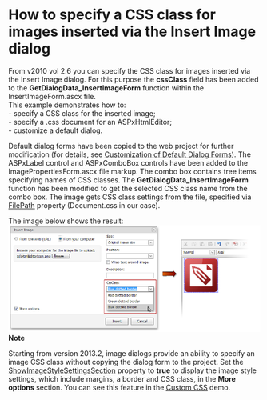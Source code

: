 # How to specify a CSS class for images inserted via the Insert Image dialog


<p>From v2010 vol 2.6 you can specify the CSS class for images inserted via the Insert Image dialog.  For this purpose the <strong>cssClass</strong> field has been added to the <strong>GetDialogData_InsertImageForm</strong> function within the InsertImageForm.ascx file.<br />
This example demonstrates how to:<br />
- specify a CSS class for the inserted image;<br />
- specify a .css document for an ASPxHtmlEditor;<br />
- customize a default dialog.</p><p>Default dialog forms have been copied to the web project for further modification (for details, see <a href="http://documentation.devexpress.com/#AspNet/CustomDocument8904"><u>Customization of Default Dialog Forms</u></a>). The ASPxLabel control and ASPxComboBox controls have been added to the ImagePropertiesForm.ascx file markup. The combo box contains tree items specifying names of CSS classes. The <strong>GetDialogData_InsertImageForm</strong> function has been modified to get the selected CSS class name from the combo box. The image gets CSS class settings from the file, specified via <a href="http://documentation.devexpress.com/#AspNet/DevExpressWebASPxHtmlEditorHtmlEditorCssFile_FilePathtopic"><u>FilePath</u></a> property (Document.css in our case).</p><p>The image below shows the result:<br />
<img src="https://raw.githubusercontent.com/DevExpress-Examples/how-to-specify-a-css-class-for-images-inserted-via-the-insert-image-dialog-e3035/13.1.12+/media/c5151936-521f-4c5e-b2fa-825d2b0ffda3.png"><br />
<strong>Note</strong></p><p>Starting from version 2013.2, image dialogs provide an ability to specify an image CSS class without copying the dialog form to the project. Set the <a href="http://documentation.devexpress.com/#AspNet/DevExpressWebASPxHtmlEditorHtmlEditorInsertImageDialogSettings_ShowImageStyleSettingsSectiontopic"><u>ShowImageStyleSettingsSection</u></a> property to <strong>true</strong> to display the image style settings, which include margins, a border and CSS class, in the <strong>More options</strong> section. You can see this feature in the <a href="http://demos.devexpress.com/ASPxHTMLEditorDemos/ToolbarItems/CustomCSS.aspx"><u>Custom CSS</u></a> demo.</p>

<br/>


